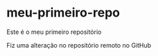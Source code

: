 # meu-primeiro-repo
Este é o meu primeiro repositório

Fiz uma alteração no repositório remoto no GitHub
